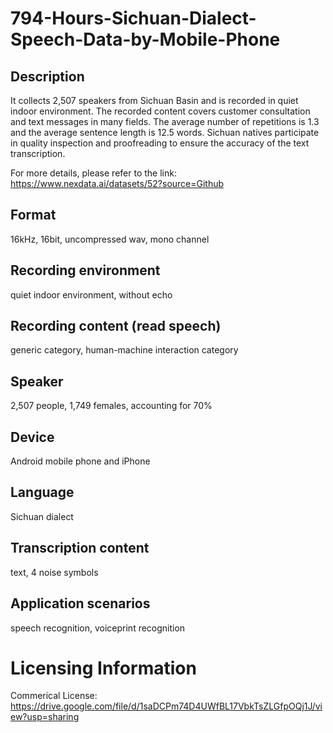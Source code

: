 # 794-Hours-Sichuan-Dialect-Speech-Data-by-Mobile-Phone


## Description
It collects 2,507 speakers from Sichuan Basin and is recorded in quiet indoor environment. The recorded content covers customer consultation and text messages in many fields. The average number of repetitions is 1.3 and the average sentence length is 12.5 words. Sichuan natives participate in quality inspection and proofreading to ensure the accuracy of the text transcription.

For more details, please refer to the link: https://www.nexdata.ai/datasets/52?source=Github


## Format
16kHz, 16bit, uncompressed wav, mono channel

## Recording environment
quiet indoor environment, without echo

## Recording content (read speech)
generic category, human-machine interaction category

## Speaker
2,507 people, 1,749 females, accounting for 70%

## Device
Android mobile phone and iPhone

## Language
Sichuan dialect

## Transcription content
text, 4 noise symbols

## Application scenarios
speech recognition, voiceprint recognition

# Licensing Information
Commerical License: https://drive.google.com/file/d/1saDCPm74D4UWfBL17VbkTsZLGfpOQj1J/view?usp=sharing
